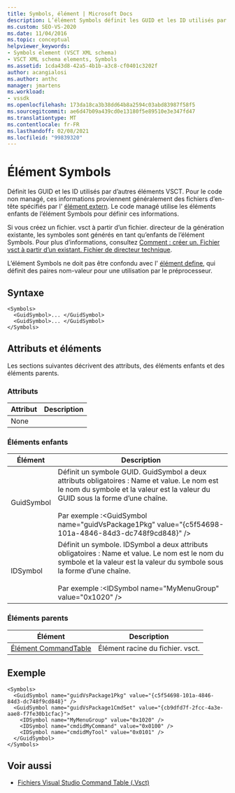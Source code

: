 ```yaml
---
title: Symbols, élément | Microsoft Docs
description: L’élément Symbols définit les GUID et les ID utilisés par d’autres éléments VSCT. Cet article contient un exemple.
ms.custom: SEO-VS-2020
ms.date: 11/04/2016
ms.topic: conceptual
helpviewer_keywords:
- Symbols element (VSCT XML schema)
- VSCT XML schema elements, Symbols
ms.assetid: 1cda43d8-42a5-4b1b-a3c8-cf0401c3202f
author: acangialosi
ms.author: anthc
manager: jmartens
ms.workload:
- vssdk
ms.openlocfilehash: 173da18ca3b38dd64b8a2594c03abd83987f58f5
ms.sourcegitcommit: ae6d47b09a439cd0e13180f5e89510e3e347fd47
ms.translationtype: MT
ms.contentlocale: fr-FR
ms.lasthandoff: 02/08/2021
ms.locfileid: "99839320"
---
```

# <a name="symbols-element"></a>Élément Symbols
Définit les GUID et les ID utilisés par d’autres éléments VSCT. Pour le code non managé, ces informations proviennent généralement des fichiers d’en-tête spécifiés par l' [élément extern](../extensibility/extern-element.md). Le code managé utilise les éléments enfants de l’élément Symbols pour définir ces informations.

 Si vous créez un fichier. vsct à partir d’un fichier. directeur de la génération existante, les symboles sont générés en tant qu’enfants de l’élément Symbols. Pour plus d’informations, consultez [Comment : créer un. Fichier vsct à partir d’un existant. Fichier de directeur technique](../extensibility/internals/how-to-create-a-dot-vsct-file.md#how-to-create-a-dot-vsct-file-from-an-existing-dot-cto-file).

 L’élément Symbols ne doit pas être confondu avec l' [élément define](../extensibility/define-element.md), qui définit des paires nom-valeur pour une utilisation par le préprocesseur.

## <a name="syntax"></a>Syntaxe

```
<Symbols>
  <GuidSymbol>... </GuidSymbol>
  <GuidSymbol>... </GuidSymbol>
</Symbols>
```

## <a name="attributes-and-elements"></a>Attributs et éléments
 Les sections suivantes décrivent des attributs, des éléments enfants et des éléments parents.

### <a name="attributes"></a>Attributs

|Attribut|Description|
|---------------|-----------------|
|None||

### <a name="child-elements"></a>Éléments enfants

|Élément|Description|
|-------------|-----------------|
|GuidSymbol|Définit un symbole GUID. GuidSymbol a deux attributs obligatoires : Name et value. Le nom est le nom du symbole et la valeur est la valeur du GUID sous la forme d’une chaîne.<br /><br /> Par exemple :\<GuidSymbol name="guidVsPackage1Pkg"   value="{c5f54698-101a-4846-84d3-dc748f9cd848}" />|
|IDSymbol|Définit un symbole. IDSymbol a deux attributs obligatoires : Name et value. Le nom est le nom du symbole et la valeur est la valeur du symbole sous la forme d’une chaîne.<br /><br /> Par exemple :\<IDSymbol name="MyMenuGroup" value="0x1020" />|

### <a name="parent-elements"></a>Éléments parents

|Élément|Description|
|-------------|-----------------|
|[Élément CommandTable](../extensibility/commandtable-element.md)|Élément racine du fichier. vsct.|

## <a name="example"></a>Exemple

```
<Symbols>
  <GuidSymbol name="guidVsPackage1Pkg" value="{c5f54698-101a-4846-84d3-dc748f9cd848}" />
  <GuidSymbol name="guidVsPackage1CmdSet" value="{cb9dfd7f-2fcc-4a3e-aae8-f7fe30b1cfac}">
    <IDSymbol name="MyMenuGroup" value="0x1020" />
    <IDSymbol name="cmdidMyCommand" value="0x0100" />
    <IDSymbol name="cmdidMyTool" value="0x0101" />
  </GuidSymbol>
</Symbols>
```

## <a name="see-also"></a>Voir aussi
- [Fichiers Visual Studio Command Table (.Vsct)](../extensibility/internals/visual-studio-command-table-dot-vsct-files.md)
